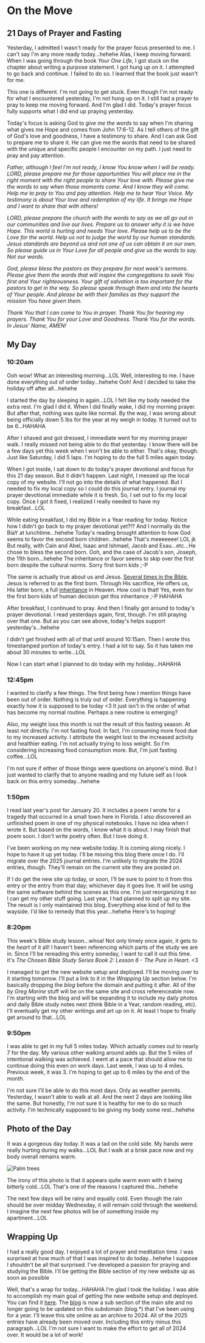 # On the Move

## 21 Days of Prayer and Fasting

Yesterday, I admitted I wasn't ready for the prayer focus presented to me. I can't say I'm any more ready today...hehehe Alas, I keep moving forward. When I was going through the book *Your One Life*, I got stuck on the chapter about writing a purpose statement. I got hung up on it. I attempted to go back and continue. I failed to do so. I learned that the book just wasn't for me.

This one is different. I'm not going to get stuck. Even though I'm not ready for what I encountered yesterday, I'm not hung up on it. I still had a prayer to pray to keep me moving forward. And I'm glad I did. Today's prayer focus fully supports what I did end up praying yesterday.

Today's focus is asking God to *give me the words* to say when I'm sharing what gives me Hope and comes from John 17:6-12. As I tell others of the gift of God's love and goodness, I have a testimony to share. And I can ask God to prepare me to share it. He can give me the words that need to be shared with the unique and specific people I encounter on my path. I just need to pray and pay attention.

*Father, although I feel I'm not ready, I know You know when I will be ready. LORD, please prepare me for those opportunities You will place me in the right moment with the right people to share Your love with. Please give me the words to say when those moments come. And I know they will come. Help me to pray to You and pay attention. Help me to hear Your Voice. My testimony is about Your love and redemption of my life. It brings me Hope and I want to share that with others!*

*LORD, please prepare the church with the words to say as we all go out in our communities and live our lives. Prepare us to answer why it is we have Hope. This world is hurting and needs Your love. Please help us to be the Love for the world. Help us not to judge the world by our human standards. Jesus standards are beyond us and not one of us can obtain it on our own. So please guide us in Your Love for all people and give us the words to say. Not our words.*

*God, please bless the pastors as they prepare for next week's sermons. Please give them the words that will inspire the congregations to seek You first and Your righteousness. Your gift of salvation is too important for the pastors to get in the way. So please speak through them and into the hearts of Your people. And please be with their families as they support the mission You have given them.*

*Thank You that I can come to You in prayer. Thank You for hearing my prayers. Thank You for your Love and Goodness. Thank You for the words. In Jesus' Name, AMEN!*

## My Day

### 10:20am

Ooh wow! What an interesting morning...LOL Well, interesting to me. I have done everything out of order today...hehehe Ooh! And I decided to take the holiday off after all...hehehe

I started the day by sleeping in again...LOL I felt like my body needed the extra rest. I'm glad I did it. When I did finally wake, I did my morning prayer. But after that, nothing was quite like normal. By the way, I was wrong about being officially down 5 lbs for the year at my weigh in today. It turned out to be 6...HAHAHA

After I shaved and got dressed, I immediate went for my morning prayer walk. I really missed not being able to do that yesterday. I know there will be a few days yet this week when I won't be able to either. That's okay, though. Just like Saturday, I did 5 laps. I'm hoping to do the full 5 miles again today.

When I got inside, I sat down to do today's prayer devotional and focus for this 21 day season. But it didn't happen. Last night, I messed up the local copy of my website. I'll not go into the details of what happened. But I needed to fix my local copy so I could do this journal entry. I journal my prayer devotional immediate while it is fresh. So, I set out to fix my local copy. Once I got it fixed, I realized I really needed to have my breakfast...LOL

While eating breakfast, I did my Bible in a Year reading for today. Notice how I didn't go back to my prayer devotional yet?!? And I normally do the BiaY at lunchtime...hehehe Today's reading brought attention to how God seems to favor the second born children...hehehe That's meeeeeee! LOL jk But really, with Cain and Abel, Isaac and Ishmael, Jacob and Esau...etc...He chose to bless the second born. Ooh, and the case of Jacob's son, Joseph, the 11th born...hehehe The inheritance or favor seems to skip over the first born despite the cultural norms. Sorry first born kids ;-P

The same is actually true about us and Jesus. [Several times in the Bible](https://www.gotquestions.org/Jesus-first-born.html), Jesus is referred to as the first born. Through His sacrifice, He offers us, His latter born, a full [inheritance](https://www.gotquestions.org/inheritance-in-Christ.html) in Heaven. How cool is that! Yes, even for the first born kids of human decision get this inheritance ;-P HAHAHA

After breakfast, I continued to pray. And then I finally got around to today's prayer devotional. I read yesterdays again, first, though. I'm still praying over that one. But as you can see above, today's helps support yesterday's...hehehe

I didn't get finished with all of that until around 10:15am. Then I wrote this timestamped portion of today's entry. I had a lot to say. So it has taken me about 30 minutes to write...LOL

Now I can start what I planned to do today with my holiday...HAHAHA

### 12:45pm

I wanted to clarify a few things. The first being how I mention things have been out of order. Nothing is truly out of order. Everything is happening exactly how it is supposed to be today <3 It just isn't in the order of what has become my normal routine. Perhaps a new routine is emerging?

Also, my weight loss this month is not the result of this fasting season. At least not directly. I'm not fasting food. In fact, I'm consuming more food due to my increased activity. I attribute the weight lost to the increased activity and healthier eating. I'm not actually trying to loss weight. So I'm considering increasing food consumption more. But, I'm just fasting coffee...LOL

I'm not sure if either of those things were questions on anyone's mind. But I just wanted to clarify that to anyone reading and my future self as I look back on this entry someday...hehehe

### 1:50pm

I read last year's post for January 20. It includes a poem I wrote for a tragedy that occurred in a small town here in Florida. I also discovered an unfinished poem in one of my physical notebooks. I have no idea when I wrote it. But based on the words, I know what it is about. I may finish that poem soon. I don't write poetry often. But I love doing it.

I've been working on my new website today. It is coming along nicely. I hope to have it up yet today. I'll be moving this blog there once I do. I'll migrate over the 2025 journal entries. I'm unlikely to migrate the 2024 entries, though. They'll remain on the current site they are posted on.

If I do get the new site up today, or soon, I'll be sure to point to it from this entry or the entry from that day; whichever day it goes live. It will be using the same software behind the scenes as this one. I'm just reorganizing it so I can get my other stuff going. Last year, I had planned to split up my site. The result is I only maintained this blog. Everything else kind of fell to the wayside. I'd like to remedy that this year...hehehe Here's to hoping!

### 8:20pm

This week's Bible study lesson...whoa! Not only timely once again, it gets to the *heart* of it all! I haven't been referencing which parts of the study we are in. Since I'll be rereading this entry someday, I want to call it out this time. It's *The Chosen Bible Study Series Book 2: Lesson 6 - The Pure in Heart*. <3

I managed to get the new website setup and deployed. I'll be moving over to it starting tomorrow. I'll put a link to it in the *Wrapping Up* section below. I'm basically dropping the *blog* before the domain and putting it after. All of the *by Greg Marine* stuff will be on the same site and cross referenceable now. I'm starting with the blog and will be expanding it to include my daily photos and daily Bible study notes next (think Bible in a Year, random reading, etc). I'll eventually get my other writings and art up on it. At least I hope to finally get around to that...LOL

### 9:50pm

I was able to get in my full 5 miles today. Which actually comes out to nearly 7 for the day. My various other walking around adds up. But the 5 miles of intentional walking was achieved. I went at a pace that should allow me to continue doing this even on work days. Last week, I was up to 4 miles. Previous week, it was 3. I'm hoping to get up to 6 miles by the end of the month.

I'm not sure I'll be able to do this most days. Only as weather permits. Yesterday, I wasn't able to walk at all. And the next 2 days are looking like the same. But honestly, I'm not sure it is healthy for me to do so much activity. I'm technically supposed to be giving my body some rest...hehehe

## Photo of the Day

It was a gorgeous day today. It was a tad on the cold side. My hands were really hurting during my walks...LOL But I walk at a brisk pace now and my body overall remains warm.

![Palm trees](./media/IMG_5265.jpeg)

The irony of this photo is that it appears quite warm even with it being bitterly cold...LOL That's one of the reasons I captured this...hehehe

The next few days will be rainy and equally cold. Even though the rain should be over midday Wednesday, it will remain cold through the weekend. I imagine the next few photos will be of something inside my apartment...LOL

## Wrapping Up

I had a really good day. I enjoyed a lot of prayer and meditation time. I was surprised at how much of that I was inspired to do today...hehehe I suppose I shouldn't be all that surprised. I've developed a passion for praying and studying the Bible. I'll be getting the Bible section of my new website up as soon as possible

Well, that's a wrap for today...HAHAHA I'm glad I took the holiday. I was able to accomplish my main goal of getting the new website setup and deployed. You can find it [here](https://bygregmarine.com/). The [blog](https://bygregmarine.com/blog/) is now a sub section of the main site and no longer going to be updated on this subdomain (blog.*) that I've been using for a year. I'll leave this site online as an archive to 2024. All of the 2025 entries have already been moved over. Including this entry minus this paragraph...LOL I'm not sure I want to make the effort to get all of 2024 over. It would be a lot of work!